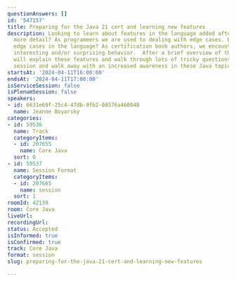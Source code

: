 ```yaml
---
questionAnswers: []
id: '547157'
title: Preparing for the Java 21 cert and learning new features
description: Looking to learn about features in the language added after Java 17 in
  more detail? As programmers we are used to dealing with edge cases. But what about
  edge cases in the language? As certification book authors, we encounter lots of
  interesting and/or surprising behavior.  After a brief overview of the cert, we
  will explain these features and walk through lots of tricky questions. Come to this
  session and walk away with an increased awareness in these Java topics.
startsAt: '2024-04-11T16:00:00'
endsAt: '2024-04-11T17:00:00'
isServiceSession: false
isPlenumSession: false
speakers:
- id: 6631e69f-25c4-47db-9fb2-08576a460048
  name: Jeanne Boyarsky
categories:
- id: 59536
  name: Track
  categoryItems:
  - id: 207655
    name: Core Java
  sort: 0
- id: 59537
  name: Session Format
  categoryItems:
  - id: 207665
    name: session
  sort: 1
roomId: 42139
room: Core Java
liveUrl: 
recordingUrl: 
status: Accepted
isInformed: true
isConfirmed: true
track: Core Java
format: session
slug: preparing-for-the-java-21-cert-and-learning-new-features

---
```

